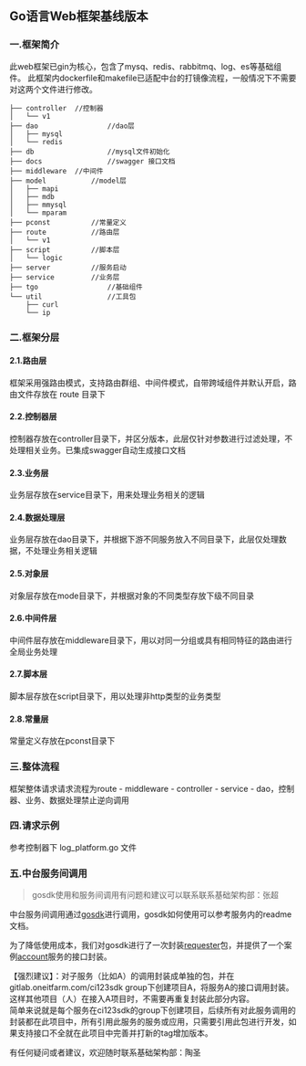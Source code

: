 ## Go语言Web框架基线版本

### 一.框架简介

此web框架已gin为核心，包含了mysq、redis、rabbitmq、log、es等基础组件。
此框架内dockerfile和makefile已适配中台的打镜像流程，一般情况下不需要对这两个文件进行修改。

~~~tree
├── controller 	//控制器
│   └── v1
├── dao 				//dao层
│   ├── mysql
│   └── redis
├── db 					//mysql文件初始化
├── docs 				//swagger 接口文档
├── middleware 	//中间件
├── model 			//model层
│   ├── mapi
│   ├── mdb
│   ├── mmysql
│   └── mparam
├── pconst 			//常量定义
├── route 			//路由层
│   └── v1
├── script 			//脚本层
│   └── logic
├── server 			//服务启动
├── service 		//业务层
├── tgo 				//基础组件
└── util 				//工具包
    ├── curl
    └── ip
~~~



### 二.框架分层

#### 2.1.路由层

框架采用强路由模式，支持路由群组、中间件模式，自带跨域组件并默认开启，路由文件存放在 route 目录下

#### 2.2.控制器层

控制器存放在controller目录下，并区分版本，此层仅针对参数进行过滤处理，不处理相关业务。已集成swagger自动生成接口文档

#### 2.3.业务层

业务层存放在service目录下，用来处理业务相关的逻辑

#### 2.4.数据处理层

业务层存放在dao目录下，并根据下游不同服务放入不同目录下，此层仅处理数据，不处理业务相关逻辑

#### 2.5.对象层

对象层存放在mode目录下，并根据对象的不同类型存放下级不同目录

#### 2.6.中间件层

中间件层存放在middleware目录下，用以对同一分组或具有相同特征的路由进行全局业务处理

#### 2.7.脚本层

脚本层存放在script目录下，用以处理非http类型的业务类型

#### 2.8.常量层

常量定义存放在pconst目录下

### 三.整体流程

框架整体请求请求流程为route - middleware - controller - service - dao，控制器、业务、数据处理禁止逆向调用

### 四.请求示例

参考控制器下 log_platform.go 文件

### 五.中台服务间调用
> gosdk使用和服务间调用有问题和建议可以联系联系基础架构部：张超

中台服务间调用通过[gosdk](https://gitlab.oneitfarm.com/bifrost/gosdk)进行调用，gosdk如何使用可以参考服务内的readme文档。 

为了降低使用成本，我们对gosdk进行了一次封装[requester](https://gitlab.oneitfarm.com/ci123sdk/requester)包，并提供了一个案例[account](https://gitlab.oneitfarm.com/ci123sdk/account)服务的接口封装。

【强烈建议】：对子服务（比如A）的调用封装成单独的包，并在gitlab.oneitfarm.com/ci123sdk group下创建项目A，将服务A的接口调用封装。这样其他项目（人）在接入A项目时，不需要再重复封装此部分内容。  
简单来说就是每个服务在ci123sdk的group下创建项目，后续所有对此服务调用的封装都在此项目中，所有引用此服务的服务或应用，只需要引用此包进行开发，如果支持接口不全就在此项目中完善并打新的tag增加版本。

有任何疑问或者建议，欢迎随时联系基础架构部：陶圣
